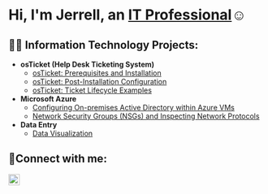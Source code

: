 <h1>Hi, I'm Jerrell, an <a href="https://profile.indeed.com/?hl=en_US&co=US&from=gnav-jobseeker-profile--profile-one-frontend">IT Professional</a>☺</h1>

<h2>👨‍💻 Information Technology Projects:</h2>

- <b>osTicket (Help Desk Ticketing System)</b>
  - [osTicket: Prerequisites and Installation](https://github.com/Jabeyta91/osticket-prereqs)
  - [osTicket: Post-Installation Configuration](https://github.com/Jabeyta91/post-install-config)
  - [osTicket: Ticket Lifecycle Examples](https://github.com/Jabeyta91/ticket-lifecycle) 
- <b>Microsoft Azure</b>
  - [Configuring On-premises Active Directory within Azure VMs](https://github.com/Jabeyta91/configure-ad)
  - [Network Security Groups (NSGs) and Inspecting Network Protocols](https://github.com/Jabeyta91/azure-network-protocols)
- <b>Data Entry</b>
  -  [Data Visualization](https://github.com/Jabeyta91/Data-Entry)
<h2>🤳Connect with me:</h2>

[<img align="left" alt="Josh | LinkedIn" width="22px" src="https://cdn.jsdelivr.net/npm/simple-icons@v3/icons/linkedin.svg" />][linkedin]


[linkedin]: https://profile.indeed.com/?hl=en_US&co=US&from=gnav-jobseeker-profile--profile-one-frontend
